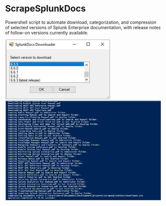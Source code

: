 # ScrapeSplunkDocs
Powershell script to automate download, categorization, and compression of selected versions of Splunk Enterprise documentation, with release notes of follow-on versions currently available.

![alt tag](https://github.com/dstaulcu/ScrapeSplunkDocs/blob/master/screenshot1.jpg)
![alt tag](https://github.com/dstaulcu/ScrapeSplunkDocs/blob/master/screenshot.JPG)

